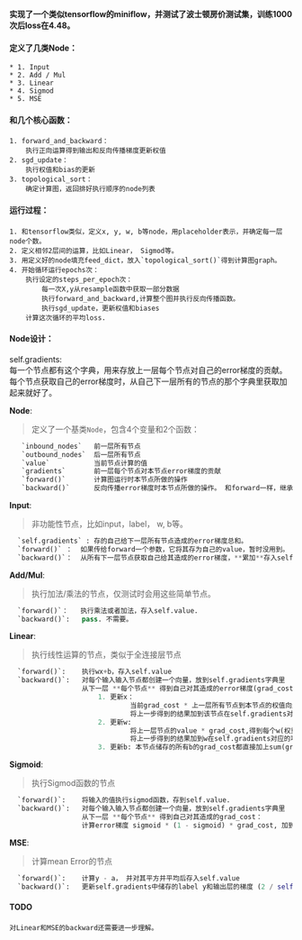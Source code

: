 **实现了一个类似tensorflow的miniflow，并测试了波士顿房价测试集，训练1000次后loss在4.48。**  

#### 定义了几类Node：  
    * 1. Input  
    * 2. Add / Mul  
    * 3. Linear   
    * 4. Sigmod  
    * 5. MSE  
#### 和几个核心函数：
    1. forward_and_backward：  
        执行正向运算得到输出和反向传播梯度更新权值  
    2. sgd_update：  
        执行权值和bias的更新  
    3. topological_sort：  
        确定计算图，返回排好执行顺序的node列表  

#### 运行过程：
    1. 和tensorflow类似，定义x, y, w, b等node，用placeholder表示，并确定每一层node个数。  
    2. 定义相邻2层间的运算，比如Linear， Sigmod等。    
    3. 用定义好的node填充feed_dict，放入`topological_sort()`得到计算图graph。    
    4. 开始循环运行epochs次：    
        执行设定的steps_per_epoch次：  
            每一次X,y从resample函数中获取一部分数据  
            执行forward_and_backward,计算整个图并执行反向传播函数。  
            执行sgd_update，更新权值和biases  
        计算这次循环的平均loss.  


#### Node设计：  

self.gradients:  
        每一个节点都有这个字典，用来存放上一层每个节点对自己的error梯度的贡献。   
        每个节点获取自己的error梯度时，从自己下一层所有的节点的那个字典里获取加起来就好了。  

**Node**:  
>定义了一个基类`Node`，包含4个变量和2个函数：  
```python
   `inbound_nodes`   前一层所有节点  
   `outbound_nodes`  后一层所有节点  
   `value`           当前节点计算的值  
   `gradients`       前一层每个节点对本节点error梯度的贡献  
   `forward()`       计算图运行时本节点所做的操作  
   `backward()`      反向传播error梯度时本节点所做的操作。 和forward一样，继承者都必须实现。  
```
**Input**:  
>非功能性节点，比如input，label， w, b等。 
```python
  `self.gradients` : 存的自己给下一层所有节点造成的error梯度总和。    
  `forward()` ：  如果传给forward一个参数，它将其存为自己的value，暂时没用到。  
  `backward()`：  从所有下一层节点获取自己给其造成的error梯度，**累加**存入self.gradients[self],梯度更新时用。  
```
**Add/Mul**:  
>执行加法/乘法的节点，仅测试时会用这些简单节点。  
```python
  `forward()`：   执行乘法或者加法，存入self.value.  
  `backward()`:   pass. 不需要。  
```
**Linear**:    
>执行线性运算的节点，类似于全连接层节点    
```python
  `forward()`:    执行wx+b，存入self.value  
  `backward()`:   对每个输入输入节点都创建一个向量，放到self.gradients字典里  
                  从下一层 **每个节点** 得到自己对其造成的error梯度(grad_cost)：  
                      1. 更新x：  
                              当前grad_cost * 上一层所有节点到本节点的权值向量w,得到上一层每个节点对本节点grad_cost的贡献  
                              将上一步得到的结果加到该节点在self.gradients对应的项 (上一层所有节点的grad_cost都存储在本节点的self.gradients字典里）  
                      2. 更新w:  
                              将上一层节点的value * grad_cost,得到每个w(权重）节点对本节点grad_cost的贡献  
                              将上一步得到的结果加到w在self.gradients对应的项(每个w就是当前节点与上一层每个节点的边的权值)  
                      3. 更新b: 本节点储存的所有b的grad_cost都直接加上sum(grad_cost)  
```

**Sigmoid**:    
>执行Sigmod函数的节点    
```python
  `forward()`:    将输入的值执行sigmod函数，存到self.value.    
  `backward()`:   对每个输入输入节点都创建一个向量，放到self.gradients字典里  
                  从下一层 **每个节点** 得到自己对其造成的grad_cost：  
                  计算error梯度 sigmoid * (1 - sigmoid) * grad_cost, 加到该节点在self.gradients对应的项实际上sigmoid节点就一个输入节点。  
```

**MSE**:    
>计算mean Error的节点   
```python
  `forward()`:    计算y - a， 并对其平方并平均后存入self.value  
  `backward()`:   更新self.gradients中储存的label y和输出层的梯度 (2 / self.m) * self.diff 和 (-2 / self.m) * self.diff， 没太明白。  
```

#### TODO  
    对Linear和MSE的backward还需要进一步理解。    

        
